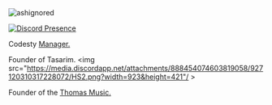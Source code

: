 <img src="https://komarev.com/ghpvc/?username=ashignored&label=Number%20Visitors&color=e4a446" alt="ashignored" />

[![Discord Presence](https://lanyard-profile-readme.vercel.app/api/495234214816645120?theme=light&bg=e4a446&animated=false&hideDiscrim=false&borderRadius=30px)](https://discord.com/users/495234214816645120)

Codesty <a href="https://codesty.org/" rel="nofollow">Manager. </a>

Founder of Tasarim.
<img src="https://media.discordapp.net/attachments/888454074603819058/927120310317228072/HS2.png?width=923&height=421"/ ><a href="https://hot-studio.cf/" rel="nofollow"> </a>

Founder of the <a href="https://discord.bots.gg/bots/873180481447944193" rel="nofollow">Thomas Music. </a>
